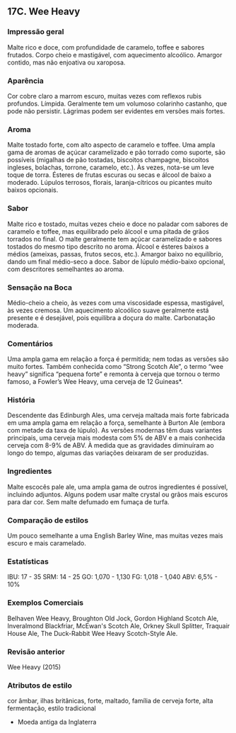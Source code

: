 ## 17C. Wee Heavy

### Impressão geral

Malte rico e doce, com profundidade de caramelo, toffee e sabores frutados. Corpo cheio e mastigável, com aquecimento alcoólico. Amargor contido, mas não enjoativa ou xaroposa.

### Aparência

Cor cobre claro a marrom escuro, muitas vezes com reflexos rubis profundos. Límpida. Geralmente tem um volumoso colarinho castanho, que pode não persistir. Lágrimas podem ser evidentes em versões mais fortes.

### Aroma

Malte tostado forte, com alto aspecto de caramelo e toffee. Uma ampla gama de aromas de açúcar caramelizado e pão torrado como suporte, são possíveis (migalhas de pão tostadas, biscoitos champagne, biscoitos ingleses, bolachas, torrone, caramelo, etc.). Às vezes, nota-se um leve toque de torra. Ésteres de frutas escuras ou secas e álcool de baixo a moderado. Lúpulos terrosos, florais, laranja-cítricos ou picantes muito baixos opcionais.

### Sabor

Malte rico e tostado, muitas vezes cheio e doce no paladar com sabores de caramelo e toffee, mas equilibrado pelo álcool e uma pitada de grãos torrados no final. O malte geralmente tem açúcar caramelizado e sabores tostados do mesmo tipo descrito no aroma. Álcool e ésteres baixos a médios (ameixas, passas, frutos secos, etc.). Amargor baixo no equilíbrio, dando um final médio-seco a doce. Sabor de lúpulo médio-baixo opcional, com descritores semelhantes ao aroma.

### Sensação na Boca

Médio-cheio a cheio, às vezes com uma viscosidade espessa, mastigável, às vezes cremosa. Um aquecimento alcoólico suave geralmente está presente e é desejável, pois equilibra a doçura do malte. Carbonatação moderada.

### Comentários

Uma ampla gama em relação a força é permitida; nem todas as versões são muito fortes. Também conhecida como “Strong Scotch Ale”, o termo “wee heavy” significa “pequena forte” e remonta à cerveja que tornou o termo famoso, a Fowler’s Wee Heavy, uma cerveja de 12 Guineas*.

### História

Descendente das Edinburgh Ales, uma cerveja maltada mais forte fabricada em uma ampla gama em relação a força, semelhante à Burton Ale (embora com metade da taxa de lúpulo). As versões modernas têm duas variantes principais, uma cerveja mais modesta com 5% de ABV e a mais conhecida cerveja com 8-9% de ABV. À medida que as gravidades diminuíram ao longo do tempo, algumas das variações deixaram de ser produzidas.

### Ingredientes

Malte escocês pale ale, uma ampla gama de outros ingredientes é possível, incluindo adjuntos. Alguns podem usar malte crystal ou grãos mais escuros para dar cor. Sem malte defumado em fumaça de turfa.

### Comparação de estilos

Um pouco semelhante a uma English Barley Wine, mas muitas vezes mais escuro e mais caramelado.

### Estatísticas

IBU: 17 - 35
SRM: 14 - 25
GO: 1,070 - 1,130
FG: 1,018 - 1,040
ABV: 6,5% - 10%

### Exemplos Comerciais

Belhaven Wee Heavy, Broughton Old Jock, Gordon Highland Scotch Ale, Inveralmond Blackfriar, McEwan's Scotch Ale, Orkney Skull Splitter, Traquair House Ale, The Duck-Rabbit Wee Heavy Scotch-Style Ale.

### Revisão anterior

Wee Heavy (2015)

### Atributos de estilo

cor âmbar, ilhas britânicas, forte, maltado, família de cerveja forte, alta fermentação, estilo tradicional

* Moeda antiga da Inglaterra